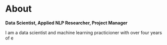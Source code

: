 # About

**Data Scientist, Applied NLP Researcher, Project Manager**

I am a data scientist and machine learning practicioner with over four years of e